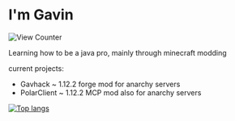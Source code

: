 # I'm Gavin
<img src="https://komarev.com/ghpvc/?username=gav06&style=flat-square" alt="View Counter"/>

Learning how to be a java pro, mainly through minecraft modding

current projects:

- Gavhack ~ 1.12.2 forge mod for anarchy servers
- PolarClient ~ 1.12.2 MCP mod also for anarchy servers

[![Top langs](https://github-readme-stats.vercel.app/api/top-langs/?username=Gav06&theme=midnight-purple)](https://github.com/anuraghazra/github-readme-stats)
